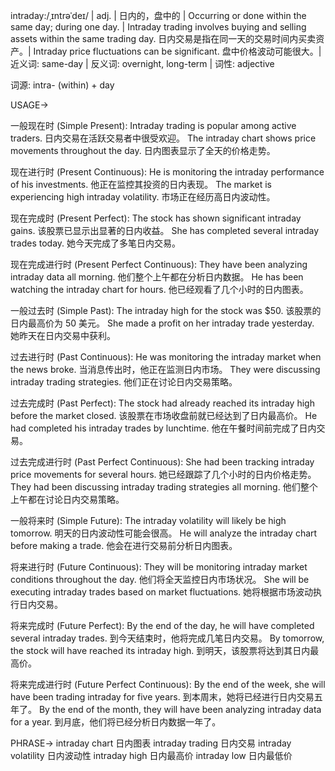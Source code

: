 intraday:/ˌɪntrəˈdeɪ/ | adj. | 日内的，盘中的 | Occurring or done within the same day; during one day. | Intraday trading involves buying and selling assets within the same trading day.  日内交易是指在同一天的交易时间内买卖资产。|  Intraday price fluctuations can be significant. 盘中价格波动可能很大。| 近义词: same-day | 反义词: overnight, long-term | 词性: adjective

词源: intra- (within) + day

USAGE->

一般现在时 (Simple Present):
Intraday trading is popular among active traders.  日内交易在活跃交易者中很受欢迎。
The intraday chart shows price movements throughout the day. 日内图表显示了全天的价格走势。


现在进行时 (Present Continuous):
He is monitoring the intraday performance of his investments. 他正在监控其投资的日内表现。
The market is experiencing high intraday volatility. 市场正在经历高日内波动性。


现在完成时 (Present Perfect):
The stock has shown significant intraday gains. 该股票已显示出显著的日内收益。
She has completed several intraday trades today. 她今天完成了多笔日内交易。


现在完成进行时 (Present Perfect Continuous):
They have been analyzing intraday data all morning. 他们整个上午都在分析日内数据。
He has been watching the intraday chart for hours. 他已经观看了几个小时的日内图表。


一般过去时 (Simple Past):
The intraday high for the stock was $50. 该股票的日内最高价为 50 美元。
She made a profit on her intraday trade yesterday. 她昨天在日内交易中获利。


过去进行时 (Past Continuous):
He was monitoring the intraday market when the news broke.  当消息传出时，他正在监测日内市场。
They were discussing intraday trading strategies. 他们正在讨论日内交易策略。


过去完成时 (Past Perfect):
The stock had already reached its intraday high before the market closed.  该股票在市场收盘前就已经达到了日内最高价。
He had completed his intraday trades by lunchtime. 他在午餐时间前完成了日内交易。


过去完成进行时 (Past Perfect Continuous):
She had been tracking intraday price movements for several hours. 她已经跟踪了几个小时的日内价格走势。
They had been discussing intraday trading strategies all morning. 他们整个上午都在讨论日内交易策略。


一般将来时 (Simple Future):
The intraday volatility will likely be high tomorrow. 明天的日内波动性可能会很高。
He will analyze the intraday chart before making a trade. 他会在进行交易前分析日内图表。


将来进行时 (Future Continuous):
They will be monitoring intraday market conditions throughout the day. 他们将全天监控日内市场状况。
She will be executing intraday trades based on market fluctuations. 她将根据市场波动执行日内交易。


将来完成时 (Future Perfect):
By the end of the day, he will have completed several intraday trades. 到今天结束时，他将完成几笔日内交易。
By tomorrow, the stock will have reached its intraday high. 到明天，该股票将达到其日内最高价。


将来完成进行时 (Future Perfect Continuous):
By the end of the week, she will have been trading intraday for five years. 到本周末，她将已经进行日内交易五年了。
By the end of the month, they will have been analyzing intraday data for a year. 到月底，他们将已经分析日内数据一年了。


PHRASE->
intraday chart 日内图表
intraday trading 日内交易
intraday volatility 日内波动性
intraday high 日内最高价
intraday low 日内最低价
